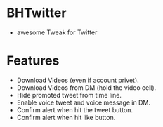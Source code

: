 # BHTwitter
- awesome Tweak for Twitter

# Features
- Download Videos (even if account privet).
- Download Videos from DM (hold the video cell).
- Hide promoted tweet from time line.
- Enable voice tweet and voice message in DM.
- Confirm alert when hit the tweet button.
- Confirm alert when hit like button.


